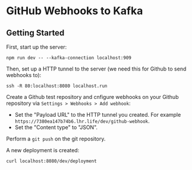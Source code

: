 # GitHub Webhooks to Kafka

## Getting Started

First, start up the server:

```console
npm run dev -- --kafka-connection localhost:909
```

Then, set up a HTTP tunnel to the server (we need this for Github to send webhooks to):

```console
ssh -R 80:localhost:8080 localhost.run
```

Create a Github test repository and cnfigure webhooks on your Github repository via `Settings > Webhooks > Add webhook`:

* Set the "Payload URL" to the HTTP tunnel you created. For example `https://7380ea147b74b6.lhr.life/dev/github-webhook`.
* Set the "Content type" to "JSON".

Perform a `git push` on the git repository.

A new deployment is created:

```console
curl localhost:8080/dev/deployment
```
